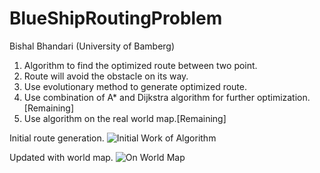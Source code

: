 # BlueShipRoutingProblem

Bishal Bhandari
(University of Bamberg)
1. Algorithm to find the optimized route between two point.
2. Route will avoid the obstacle on its way.
3. Use evolutionary method to generate optimized route.
4. Use combination of A* and Dijkstra  algorithm for further optimization.[Remaining]
5. Use algorithm on the real world map.[Remaining]

Initial route generation.
<img alt="Initial Work of Algorithm" src="D:\Project\BlueShipRoutingProblem\Image\Screenshot (1).png"/>

Updated with world map.
<img alt="On World Map" src="D:\Project\BlueShipRoutingProblem\Image\Screenshot(2).png"/>
